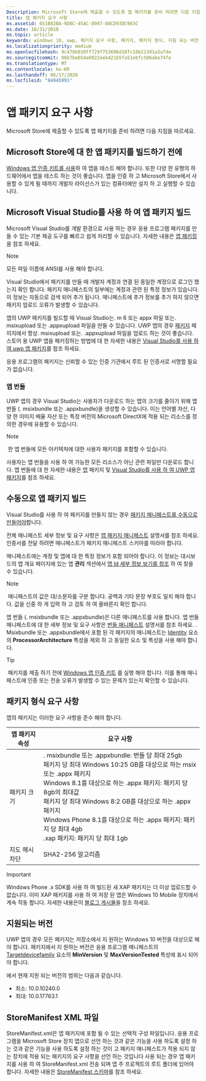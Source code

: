 ```yaml
---
Description: Microsoft Store에 제출할 수 있도록 앱 패키지를 준비 하려면 다음 지침을 따르세요.
title: 앱 패키지 요구 사항
ms.assetid: 651B82BA-9D0C-45AC-8997-88CD93DC903C
ms.date: 10/31/2018
ms.topic: article
keywords: windows 10, uwp, 패키지 요구 사항, 패키지, 패키지 형식, 지원 되는 버전, 제출
ms.localizationpriority: medium
ms.openlocfilehash: 9c478b038ff729f753696d10fc18b21391a3a7de
ms.sourcegitcommit: 96b7be654a0922eeb421b5fa51ebfc586abe74fe
ms.translationtype: MT
ms.contentlocale: ko-KR
ms.lasthandoff: 06/17/2020
ms.locfileid: "84945991"
---
```

# <a name="app-package-requirements"></a>앱 패키지 요구 사항

Microsoft Store에 제출할 수 있도록 앱 패키지를 준비 하려면 다음 지침을 따르세요.

## <a name="before-you-build-your-apps-package-for-the-microsoft-store"></a>Microsoft Store에 대 한 앱 패키지를 빌드하기 전에

[Windows 앱 인증 키트를 사용](../debug-test-perf/windows-app-certification-kit.md)하 여 앱을 테스트 해야 합니다. 또한 다양 한 유형의 하드웨어에서 앱을 테스트 하는 것이 좋습니다. 앱을 인증 하 고 Microsoft Store에서 사용할 수 있게 될 때까지 개발자 라이선스가 있는 컴퓨터에만 설치 하 고 실행할 수 있습니다.

## <a name="building-the-app-package-using-microsoft-visual-studio"></a>Microsoft Visual Studio를 사용 하 여 앱 패키지 빌드

Microsoft Visual Studio를 개발 환경으로 사용 하는 경우 응용 프로그램 패키지를 만들 수 있는 기본 제공 도구를 빠르고 쉽게 처리할 수 있습니다. 자세한 내용은 [앱 패키징](../packaging/index.md)을 참조 하세요.

> [!NOTE]
> 모든 파일 이름에 ANSI를 사용 해야 합니다. 

Visual Studio에서 패키지를 만들 때 개발자 계정과 연결 된 동일한 계정으로 로그인 했는지 확인 합니다. 패키지 매니페스트의 일부에는 계정과 관련 된 특정 정보가 있습니다. 이 정보는 자동으로 검색 되어 추가 됩니다. 매니페스트에 추가 정보를 추가 하지 않으면 패키지 업로드 오류가 발생할 수 있습니다. 

앱의 UWP 패키지를 빌드할 때 Visual Studio는. m 6 또는 appx 파일 또는. msixupload 또는 .appxupload 파일을 만들 수 있습니다. UWP 앱의 경우 [패키지](upload-app-packages.md) 페이지에서 항상. msixupload 또는. .appxupload 파일을 업로드 하는 것이 좋습니다. 스토어 용 UWP 앱을 패키징하는 방법에 대 한 자세한 내용은 [Visual Studio를 사용 하 여 uwp 앱 패키지](/windows/msix/package/packaging-uwp-apps)를 참조 하세요.

응용 프로그램의 패키지는 신뢰할 수 있는 인증 기관에서 루트 된 인증서로 서명할 필요가 없습니다.


### <a name="app-bundles"></a>앱 번들

UWP 앱의 경우 Visual Studio는 사용자가 다운로드 하는 앱의 크기를 줄이기 위해 앱 번들 (. msixbundle 또는 .appxbundle)을 생성할 수 있습니다. 이는 언어별 자산, 다양 한 이미지 배율 자산 또는 특정 버전의 Microsoft DirectX에 적용 되는 리소스를 정의한 경우에 유용할 수 있습니다.

> [!NOTE]
> 한 앱 번들에 모든 아키텍처에 대한 사용자 패키지를 포함할 수 있습니다.

사용자는 앱 번들을 사용 하 여 가능한 모든 리소스가 아닌 관련 파일만 다운로드 합니다. 앱 번들에 대 한 자세한 내용은 [앱](../packaging/index.md) 패키지 및 [Visual Studio를 사용 하 여 UWP 앱 패키지](/windows/msix/package/packaging-uwp-apps)를 참조 하세요.


## <a name="building-the-app-package-manually"></a>수동으로 앱 패키지 빌드

Visual Studio를 사용 하 여 패키지를 만들지 않는 경우 [패키지 매니페스트를 수동으로 만들어야](https://docs.microsoft.com/uwp/schemas/appxpackage/how-to-create-a-package-manifest-manually)합니다.

전체 매니페스트 세부 정보 및 요구 사항은 [앱 패키지 매니페스트](https://docs.microsoft.com/uwp/schemas/appxpackage/appx-package-manifest) 설명서를 참조 하세요. 인증서를 전달 하려면 매니페스트가 패키지 매니페스트 스키마를 따라야 합니다.

매니페스트에는 계정 및 앱에 대 한 특정 정보가 포함 되어야 합니다. 이 정보는 대시보드의 앱 개요 페이지에 있는 앱 **관리** 섹션에서 [앱 Id 세부 정보 보기를 참조](view-app-identity-details.md) 하 여 찾을 수 있습니다.

> [!NOTE]
> 매니페스트의 값은 대/소문자를 구분 합니다. 공백과 기타 문장 부호도 일치 해야 합니다. 값을 신중 하 게 입력 하 고 검토 하 여 올바른지 확인 합니다.


앱 번들 (. msixbundle 또는 .appxbundle)은 다른 매니페스트를 사용 합니다. 앱 번들 매니페스트에 대 한 세부 정보 및 요구 사항은 [번들 매니페스트](https://docs.microsoft.com/uwp/schemas/bundlemanifestschema/bundle-manifest) 설명서를 참조 하세요. . Msixbundle 또는 .appxbundle에서 포함 된 각 패키지의 매니페스트는 [Identity](https://docs.microsoft.com/uwp/schemas/appxpackage/uapmanifestschema/element-identity) 요소의 **ProcessorArchitecture** 특성을 제외 하 고 동일한 요소 및 특성을 사용 해야 합니다.

> [!TIP]
> 패키지를 제출 하기 전에 [Windows 앱 인증 키트](../debug-test-perf/windows-app-certification-kit.md) 를 실행 해야 합니다. 이를 통해 매니페스트에 인증 또는 전송 오류가 발생할 수 있는 문제가 있는지 확인할 수 있습니다.


## <a name="package-format-requirements"></a>패키지 형식 요구 사항

앱의 패키지는 이러한 요구 사항을 준수 해야 합니다.

| 앱 패키지 속성 | 요구 사항                                                          |
|----------------------|----------------------------------------------------------------------|
| 패키지 크기         | . msixbundle 또는 .appxbundle: 번들 당 최대 25gb <br>패키지 당 최대 Windows 10:25 GB를 대상으로 하는 msix 또는 .appx 패키지<br>Windows 8.1를 대상으로 하는 .appx 패키지: 패키지 당 8gb의 최대값 <br> 패키지 당 최대 Windows 8:2 GB를 대상으로 하는 .appx 패키지 <br> Windows Phone 8.1를 대상으로 하는 .appx 패키지: 패키지 당 최대 4gb <br> .xap 패키지: 패키지 당 최대 1gb                                                                           |
| 지도 해시 차단     | SHA2-256 알고리즘                                                   |

> [!IMPORTANT]
> Windows Phone .x SDK를 사용 하 여 빌드된 새 XAP 패키지는 더 이상 업로드할 수 없습니다. 이미 XAP 패키지를 사용 하 여 저장 된 앱은 Windows 10 Mobile 장치에서 계속 작동 합니다. 자세한 내용은이 [블로그 게시물](https://blogs.windows.com/windowsdeveloper/2018/08/20/important-dates-regarding-apps-with-windows-phone-8-x-and-earlier-and-windows-8-8-1-packages-submitted-to-microsoft-store)을 참조 하세요.

## <a name="supported-versions"></a>지원되는 버전

UWP 앱의 경우 모든 패키지는 저장소에서 지 원하는 Windows 10 버전을 대상으로 해야 합니다. 패키지에서 지 원하는 버전은 응용 프로그램 매니페스트의 [Targetdevicefamily](https://docs.microsoft.com/uwp/schemas/appxpackage/uapmanifestschema/element-targetdevicefamily) 요소의 **MinVersion** 및 **MaxVersionTested** 특성에 표시 되어야 합니다.

에서 현재 지원 되는 버전의 범위는 다음과 같습니다. 
- 최소: 10.0.10240.0
- 최대: 10.0.17763.1


## <a name="storemanifest-xml-file"></a>StoreManifest XML 파일

StoreManifest.xml은 앱 패키지에 포함 될 수 있는 선택적 구성 파일입니다. 응용 프로그램을 Microsoft Store 장치 앱으로 선언 하는 것과 같은 기능을 사용 하도록 설정 하는 것과 같은 기능을 사용 하도록 설정 하는 것이 고 패키지 매니페스트가 적용 되지 않는 장치에 적용 되는 패키지의 요구 사항을 선언 하는 것입니다 사용 되는 경우 앱 패키지를 사용 하 여 StoreManifest.xml 전송 되며 앱 주 프로젝트의 루트 폴더에 있어야 합니다. 자세한 내용은 [StoreManifest 스키마](https://docs.microsoft.com/uwp/schemas/storemanifest/store-manifest-schema-portal)를 참조 하세요.

 

 




